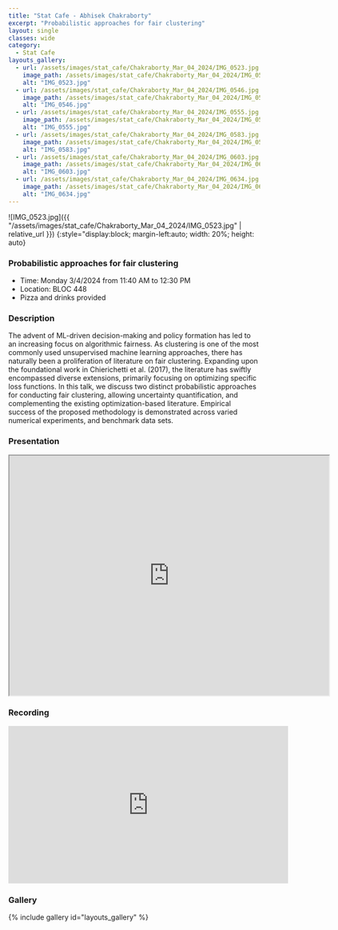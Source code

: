 ```yaml
---
title: "Stat Cafe - Abhisek Chakraborty"
excerpt: "Probabilistic approaches for fair clustering"
layout: single
classes: wide
category: 
  - Stat Cafe
layouts_gallery:
  - url: /assets/images/stat_cafe/Chakraborty_Mar_04_2024/IMG_0523.jpg
    image_path: /assets/images/stat_cafe/Chakraborty_Mar_04_2024/IMG_0523.jpg
    alt: "IMG_0523.jpg"
  - url: /assets/images/stat_cafe/Chakraborty_Mar_04_2024/IMG_0546.jpg
    image_path: /assets/images/stat_cafe/Chakraborty_Mar_04_2024/IMG_0546.jpg
    alt: "IMG_0546.jpg"
  - url: /assets/images/stat_cafe/Chakraborty_Mar_04_2024/IMG_0555.jpg
    image_path: /assets/images/stat_cafe/Chakraborty_Mar_04_2024/IMG_0555.jpg
    alt: "IMG_0555.jpg"
  - url: /assets/images/stat_cafe/Chakraborty_Mar_04_2024/IMG_0583.jpg
    image_path: /assets/images/stat_cafe/Chakraborty_Mar_04_2024/IMG_0583.jpg
    alt: "IMG_0583.jpg"
  - url: /assets/images/stat_cafe/Chakraborty_Mar_04_2024/IMG_0603.jpg
    image_path: /assets/images/stat_cafe/Chakraborty_Mar_04_2024/IMG_0603.jpg
    alt: "IMG_0603.jpg"
  - url: /assets/images/stat_cafe/Chakraborty_Mar_04_2024/IMG_0634.jpg
    image_path: /assets/images/stat_cafe/Chakraborty_Mar_04_2024/IMG_0634.jpg
    alt: "IMG_0634.jpg"
---
```



![IMG_0523.jpg]({{ "/assets/images/stat_cafe/Chakraborty_Mar_04_2024/IMG_0523.jpg" | relative_url }}) {:style="display:block; margin-left:auto; width: 20%; height: auto}

### Probabilistic approaches for fair clustering

- Time: Monday 3/4/2024 from 11:40 AM to 12:30 PM
- Location: BLOC 448
- Pizza and drinks provided
<!-- - [Presentation]({{ "/assets/files/stat_cafe/Chakraborty_Mar_04_2024/StatCafe_Abhisek_slides.pdf" | relative_url }}) -->
<!-- - [Recording]() -->

### Description
The advent of ML-driven decision-making and policy formation has led to an increasing focus on algorithmic fairness.  As clustering is one of the most commonly used unsupervised machine learning approaches, there has naturally been a proliferation of literature on fair clustering. Expanding upon the foundational work in Chierichetti et al. (2017), the literature has swiftly encompassed diverse extensions, primarily focusing on optimizing specific loss functions. In this talk, we discuss two distinct probabilistic approaches for conducting fair clustering, allowing uncertainty quantification, and complementing the existing optimization-based literature. Empirical success of the proposed methodology is demonstrated across varied numerical experiments, and benchmark data sets.

### Presentation
<iframe src="https://drive.google.com/file/d/1IyPWnSM5_rspF6mbggDeggEkw4SGhw5S/preview" width="640" height="480" allow="autoplay"></iframe>

### Recording
<iframe width="560" height="315" src="https://www.youtube.com/embed/bH4RmJcqT9A?si=tjYJaMJwYoOH0SBy" title="YouTube video player" frameborder="0" allow="accelerometer; autoplay; clipboard-write; encrypted-media; gyroscope; picture-in-picture; web-share" allowfullscreen></iframe>

### Gallery
{% include gallery id="layouts_gallery" %}

